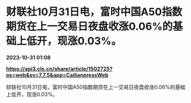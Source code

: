 # 财联社10月31日电，富时中国A50指数期货在上一交易日夜盘收涨0.06%的基础上低开，现涨0.03%。

**2023-10-31 01:08**

**https://api3.cls.cn/share/article/1502725?os=web&sv=7.7.5&app=CailianpressWeb**

财联社10月31日电，富时中国A50指数期货在上一交易日夜盘收涨0.06%的基础上低开，现涨0.03%。